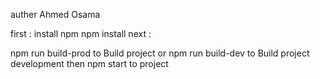 auther Ahmed Osama


first : install npm
npm install
next : 

npm run build-prod to Build project
or npm run build-dev to Build project development
then
npm start  to project
